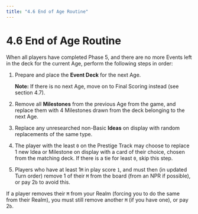 ```yaml
---
title: "4.6 End of Age Routine"
---
```


# 4.6 End of Age Routine

When all players have completed Phase 5, and there are no more Events left in the deck for the current Age, perform the following steps in order:
1. Prepare and place the **Event Deck** for the next Age.

	**Note:** If there is no next Age, move on to Final Scoring instead (see section 4.7).

2. Remove all **Milestones** from the previous Age from the game, and replace them with 4 Milestones drawn from the deck belonging to the next Age.
3. Replace any unresearched non-Basic **Ideas** on display with random replacements of the same type.
4. The player with the least `0` on the Prestige Track may choose to replace 1 new Idea or Milestone on display with a card of their choice, chosen from the matching deck. If there is a tie for least `0`, skip this step.
5. Players who have at least 1`M` in play score `1`, and must then (in updated Turn order) remove 1 of their `M` from the board (from an NPR if possible), or pay 2`b` to avoid this.

If a player removes their `M` from your Realm (forcing you to do the same from their Realm), you must still remove another `M` (if you have one), or pay 2`b`.
